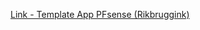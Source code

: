 [Link - Template App PFsense (Rikbruggink)](https://github.com/Rikbruggink/Zabbix-templates/tree/master/2.0/PFsense)
